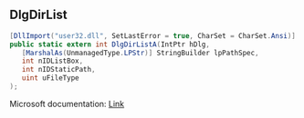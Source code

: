 ## DlgDirList

```csharp
[DllImport("user32.dll", SetLastError = true, CharSet = CharSet.Ansi)]
public static extern int DlgDirListA(IntPtr hDlg,
   [MarshalAs(UnmanagedType.LPStr)] StringBuilder lpPathSpec,
   int nIDListBox,
   int nIDStaticPath,
   uint uFileType
);
```

Microsoft documentation: [Link](https://docs.microsoft.com/en-us/windows/win32/api/winuser/nf-winuser-dlgdirlista)
